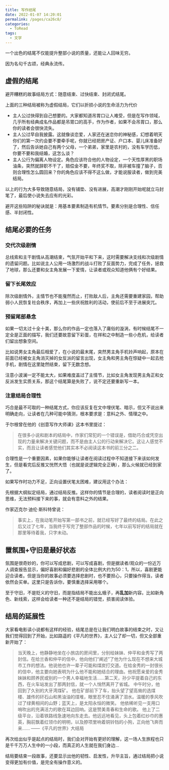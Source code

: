 ```yaml
---
title: 写作结尾
date: 2022-01-07 14:20:01
permalink: /pages/ca26c8/
categories:
  - ToRead
tags:
  - 文学
---
```





一个出色的结尾不仅能提升整部小说的质量，还能让人回味无穷。

因为名句千古颂，经典永流传。

## 虚假的结尾

避开糟糕的故事结局方式：随意结束、过快结束、封闭式结尾。

上面的三种结局被称为虚假结局，它们以折损小说的生命活力为代价

- 主人公过快得到自己想要的。大家都知道吊胃口让人难受，但是在写作领域，几乎所有经典成名作品都是吊胃口的高手，作为作者，如果不会吊胃口，那么你的读者会很快流失。
- 主人公过早自我披露。这就像谈恋爱，人家还在迷恋你的神秘感，幻想着明天你们的第一次约会要不要牵手呢，你就已经把房产证、户口本、婴儿床准备好了，然后告诉她自己有两个父母，一个弟弟，家里是农村的，没有车学历低，你要不要和我结婚，这怎么谈？
- 主人公行为偏离人物设定。角色应该符合他的人物设定，一个天性厚黑的职场油条，突然就辞职不干了，赔偿金不要，年终奖不取，除非被车撞了脑子，否则合理性怎么圆回来？你的角色应该不得不这么做，才能说服读者，做到完美结局。

以上的行为大多导致随意结局，没有铺垫、没有进展，高潮才刚刚开始呢就立马封笔了，最后使小说失去应有的光彩。

避开这些陷阱的秘诀就是：用基本要素制造有机情节。要素分别是合理性、信任感、半封闭性。

## 结尾必要的任务

### 交代次级剧情

总线索和主干剧情从高潮结束，气氛开始平和下来，这时需要解决支线和次级剧情的遗留问题。比如说主人公用一场激烈的战斗打败了反面势力，完成了任务，拯救了地球，那么还要和女主角发展一下爱情，让读者或观众知道他俩有个好结果。

### 留下长尾效应

除次级剧情外，主情节也不能戛然而止，打败敌人后，主角还需要重建家园，帮助弱小人民恢复社会秩序，再加上一些庆祝胜利的活动，使前后不至于进展突兀。

### 预留尾部悬念

如果一切太过十全十美，那么你的作品一定也落入了庸俗的漩涡，有时候结尾不一定全是正面的描写，我们还要故意留下彩蛋，在祥和之中制造一些小危机，给读者们留出想象空间。

比如说男女主角最后相爱了，在小说的最末尾，突然男主角手机铃声响起，原本在前面已经被女主角消灭掉的女反派的留言出现，女主角和男主角在惊疑中一起去抢手机，剧情在这里陡然结束，留下无数念想。

注意小波澜一定不能太大，如果难度盖过了主情节，比如女主角发现男主角正和女反派发生实质关系，那这个结尾算是失败了，说不定还要重新写一本。

### 注意结局合理性

巧合是最不可取的一种结尾方式，你应该反复在文中埋伏笔、暗示，但又不说出来明确走向，让读者在几种可能中猜测，根本要求是：意料之外、情理之中。

于尔根曾在他的《创意写作大师课》这本书里提过：

> 在很多小说和剧本的结局中，作家们常犯的一个错误是，借助巧合或凭空出现的力量来解决关键问题，而不是由主人公的行动来解决它。这让人感觉不实，而且让读者感觉他们其实本不必阅读这本书的前三分之二。

合理性是一个重要因素，如果你能够让读者在阅读过程中不知道接下来该如何发生，但是看完后反推又恍然大悟（也就是说逻辑完全正确），那么火候就已经到家了。

如果写作时功力不足，正向设置伏笔太困难，建议用这个办法：

先根据大纲拟定结局，通过结局反推。这样你的情节是合理的，读者阅读时是正向思维，无法预料接下来的事，就会有意料之外的结果。

作家迈克尔·迪伦·斯科特曾说：

> 事实上，在我动笔开始写第一部书之前，就已经写好了最终的结局。在此之后又过了七年，当我终于写完了整部作品的时候，七年以前写好的结局就在那里等待着我，只字未动。

## 置氛围+守旧是最好状态

氛围是很奇妙的，你可以写成悲剧，可以写成喜剧，但是据读者/观众的一份近万人调查报告显示，偏好喜剧和偏好悲剧的全体比例大约为50：1，所以，喜剧更能迎合读者。但是当你的故事必须要选择悲剧时，也不要担心，只要操作得当，读者依然会买单。这里只是告诉你，要慎重选择采用哪个。

至于守旧，不是贬义的守旧，而是指结局不能出幺蛾子，再**乱加**新内容。比如新角色、新线索，这样会给读者一种还不是结局的错觉，损害阅读体验。

## **结局的延展性**

大家看电影读小说都有这样的经验，结尾总是在让我们明白故事的结束之时，又让我们觉得回到了开始，比如路遥的《平凡的世界》，主人公了却一切，但又全部重新开始了：

> 当天晚上，他静静地坐在小旅店的房间里，分别给妹妹、仲平和金秀写了两封信。在给兰香和仲平的信中，他向他们“阐述”了他为什么现在不想来大城市工作的想法。他说他也许一辈子可能和煤炭打交道。在给金秀的一封很长的信中，他主要向她表明为什么他不能和她结合的理由。他祝愿亲爱的金秀妹妹和顾养民或别的一个男人幸福地生活……第二天，孙少平提着自己的东西，在火车站发出了那两封信，就一个人悄然离开了省城。
> 中午时分，他回到了久别的大牙湾煤矿。
> 他在矿部前下了车，抬头望了望高耸的选煤楼、雄传的矸石山和黑油油的煤堆，眼里忍不住涌满了泪水。温暖的季风吹过了绿黄相间的山野；蓝天上，是太阳永恒的微笑。
> 他依稀听见一支用口哨吹出的充满活力的歌在耳边回响。这是赞美青春和生命的歌。
> 他上了二级平台，沿着铁路线急速地向东走去。他远远地看见，头上包着红纱巾的惠英，胸前飘着红领巾的明明，以及脖项里响着铜铃铛的小狗，正向他飞奔而来……
> ——《平凡的世界》大结局

再次给出似乎是起点的结局时，我们会对开始有更好的理解，这一场人生旅程也只是千千万万人生中的一小段，而真正的人生就在我们身边…

结局要结束一段故事，还要显示出他的韧性、启发性，升华主旨，通过结局把小说变得更加有价值，是完全有操作意义的。



